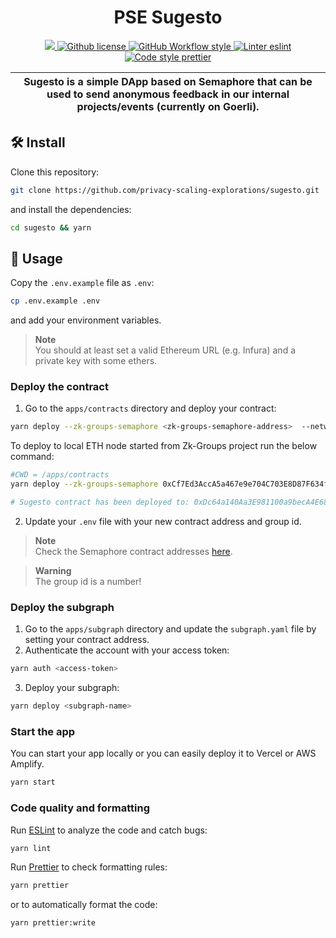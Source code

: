 <p align="center">
    <h1 align="center">
        PSE Sugesto
    </h1>
</p>

<p align="center">
    <a href="https://github.com/semaphore-protocol" target="_blank">
        <img src="https://img.shields.io/badge/project-PSE-blue.svg?style=flat-square">
    </a>
    <a href="https://github.com/privacy-scaling-explorations/sugesto/blob/main/LICENSE">
        <img alt="Github license" src="https://img.shields.io/github/license/privacy-scaling-explorations/sugesto.svg?style=flat-square">
    </a>
    <a href="https://github.com/privacy-scaling-explorations/sugesto/actions?query=workflow%3Astyle">
        <img alt="GitHub Workflow style" src="https://img.shields.io/github/workflow/status/privacy-scaling-explorations/sugesto/style?label=style&style=flat-square&logo=github">
    </a>
    <a href="https://eslint.org/">
        <img alt="Linter eslint" src="https://img.shields.io/badge/linter-eslint-8080f2?style=flat-square&logo=eslint">
    </a>
    <a href="https://prettier.io/">
        <img alt="Code style prettier" src="https://img.shields.io/badge/code%20style-prettier-f8bc45?style=flat-square&logo=prettier">
    </a>
</p>

| Sugesto is a simple DApp based on Semaphore that can be used to send anonymous feedback in our internal projects/events (currently on Goerli). |
| ---------------------------------------------------------------------------------------------------------------------------------------------- |

## 🛠 Install

Clone this repository:

```bash
git clone https://github.com/privacy-scaling-explorations/sugesto.git
```

and install the dependencies:

```bash
cd sugesto && yarn
```

## 📜 Usage

Copy the `.env.example` file as `.env`:

```bash
cp .env.example .env
```

and add your environment variables.

> **Note**  
> You should at least set a valid Ethereum URL (e.g. Infura) and a private key with some ethers.

### Deploy the contract

1. Go to the `apps/contracts` directory and deploy your contract:

```bash
yarn deploy --zk-groups-semaphore <zk-groups-semaphore-address>  --network [goerli | local]
```

To deploy to local ETH node started from Zk-Groups project run the below command:

```bash
#CWD = /apps/contracts
yarn deploy --zk-groups-semaphore 0xCf7Ed3AccA5a467e9e704C703E8D87F634fB0Fc9 --network local

# Sugesto contract has been deployed to: 0xDc64a140Aa3E981100a9becA4E685f962f0cF6C9
```

2. Update your `.env` file with your new contract address and group id.

> **Note**  
> Check the Semaphore contract addresses [here](https://semaphore.appliedzkp.org/docs/deployed-contracts#semaphore).

> **Warning**  
> The group id is a number!

### Deploy the subgraph

1. Go to the `apps/subgraph` directory and update the `subgraph.yaml` file by setting your contract address.
2. Authenticate the account with your access token:

```bash
yarn auth <access-token>
```

3. Deploy your subgraph:

```bash
yarn deploy <subgraph-name>
```

### Start the app

You can start your app locally or you can easily deploy it to Vercel or AWS Amplify.

```bash
yarn start
```

### Code quality and formatting

Run [ESLint](https://eslint.org/) to analyze the code and catch bugs:

```bash
yarn lint
```

Run [Prettier](https://prettier.io/) to check formatting rules:

```bash
yarn prettier
```

or to automatically format the code:

```bash
yarn prettier:write
```
